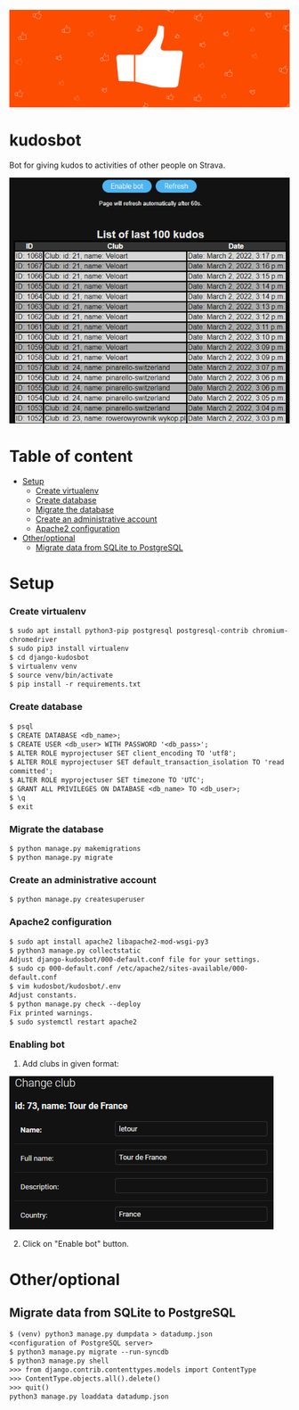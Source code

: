 ![alt text](https://github.com/dudekmichal/django-kudosbot/blob/master/img/kudos.png?raw=true)

# kudosbot
Bot for giving kudos to activities of other people on Strava.

![alt text](https://github.com/dudekmichal/django-kudosbot/blob/master/img/list_of_kudos.png?raw=true)

# Table of content
- [Setup](#setup)
    + [Create virtualenv](#create-virtualenv)
    + [Create database](#create-database)
    + [Migrate the database](#migrate-the-database)
    + [Create an administrative account](#create-an-administrative-account)
    + [Apache2 configuration](#apache2-configuration)
- [Other/optional](#other-optional)
  * [Migrate data from SQLite to PostgreSQL](#migrate-data-from-sqlite-to-postgresql)

# Setup

### Create virtualenv
    $ sudo apt install python3-pip postgresql postgresql-contrib chromium-chromedriver
    $ sudo pip3 install virtualenv
    $ cd django-kudosbot
    $ virtualenv venv
    $ source venv/bin/activate
    $ pip install -r requirements.txt

### Create database
    $ psql
    $ CREATE DATABASE <db_name>;
    $ CREATE USER <db_user> WITH PASSWORD '<db_pass>';
    $ ALTER ROLE myprojectuser SET client_encoding TO 'utf8';
    $ ALTER ROLE myprojectuser SET default_transaction_isolation TO 'read committed';
    $ ALTER ROLE myprojectuser SET timezone TO 'UTC';
    $ GRANT ALL PRIVILEGES ON DATABASE <db_name> TO <db_user>;
    $ \q
    $ exit

### Migrate the database
    $ python manage.py makemigrations
    $ python manage.py migrate

### Create an administrative account
    $ python manage.py createsuperuser

### Apache2 configuration
    $ sudo apt install apache2 libapache2-mod-wsgi-py3
    $ python3 manage.py collectstatic
    Adjust django-kudosbot/000-default.conf file for your settings.    
    $ sudo cp 000-default.conf /etc/apache2/sites-available/000-default.conf
    $ vim kudosbot/kudosbot/.env
    Adjust constants.
    $ python manage.py check --deploy
    Fix printed warnings.
    $ sudo systemctl restart apache2

### Enabling bot
  1. Add clubs in given format:

  ![alt text](https://github.com/dudekmichal/django-kudosbot/blob/master/img/adding_club.png?raw=true)

  2. Click on "Enable bot" button.

# Other/optional

## Migrate data from SQLite to PostgreSQL
    $ (venv) python3 manage.py dumpdata > datadump.json
    <configuration of PostgreSQL server>
    $ python3 manage.py migrate --run-syncdb
    $ python3 manage.py shell
    >>> from django.contrib.contenttypes.models import ContentType
    >>> ContentType.objects.all().delete()
    >>> quit()
    python3 manage.py loaddata datadump.json